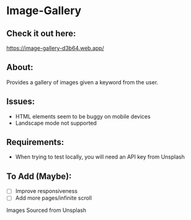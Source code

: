 # Image-Gallery

## Check it out here:
https://image-gallery-d3b64.web.app/
## About:
Provides a gallery of images given a keyword from the user.

## Issues:
- HTML elements seem to be buggy on mobile devices
- Landscape mode not supported

## Requirements:
- When trying to test locally, you will need an API key from Unsplash
 
## To Add (Maybe):
- [ ] Improve responsiveness
- [ ] Add more pages/infinite scroll

Images Sourced from Unsplash
